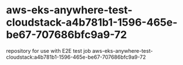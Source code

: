 # aws-eks-anywhere-test-cloudstack-a4b781b1-1596-465e-be67-707686bfc9a9-72
repository for use with E2E test job aws-eks-anywhere-test-cloudstack:a4b781b1-1596-465e-be67-707686bfc9a9-72
